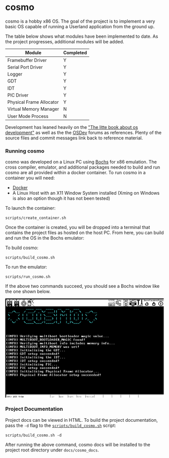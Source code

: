 # cosmo

cosmo is a hobby x86 OS. The goal of the project is to implement a very basic
OS capable of running a Userland application from the ground up.

The table below shows what modules have been implemented to date. As the
project progresses, additional modules will be added.

| Module                   | Completed |
| ------------------------ | --------- |
| Framebuffer Driver       | Y         |
| Serial Port Driver       | Y         |
| Logger                   | Y         |
| GDT                      | Y         |
| IDT                      | Y         |
| PIC Driver               | Y         |
| Physical Frame Allocator | Y         |
| Virtual Memory Manager   | N         |
| User Mode Process        | N         |

Development has leaned heavily on the ["The litte book about os
development"](https://littleosbook.github.io/) as well as the the
[OSDev](https://wiki.osdev.org/Main_Page) forums as references. Plenty of the
source files and commit messages link back to reference material.

### Running cosmo

cosmo was developed on a Linux PC using [Bochs](https://bochs.sourceforge.io/)
for x86 emulation. The cross compiler, emulator, and additional packages needed
to build and run cosmo are all provided within a docker container. To run
cosmo in a container you will need:

* [Docker](https://docs.docker.com/engine/install/)
* A Linux Host with an X11 Window System installed (Xming on Windows is also
an option though it has not been tested)

To launch the container:
```
scripts/create_container.sh
```

Once the container is created, you will be dropped into a terminal that
contains the project files as hosted on the host PC. From here, you can build
and run the OS in the Bochs emulator:

To build cosmo:
```
scripts/build_cosmo.sh
```

To run the emulator:
```
scripts/run_cosmo.sh
```

If the above two commands succeed, you should see a Bochs window like the one
shown below.

![cosmo](res/cosmo.png)

### Project Documentation

Project docs can be viewed in HTML. To build the project documentation,
pass the `-d` flag to the [`scripts/build_cosmo.sh`](scripts/build_cosmo.sh)
script:

```
scripts/build_cosmo.sh -d
```

After running the above command, cosmo docs will be installed to the project
root directory under `docs/cosmo_docs`.

